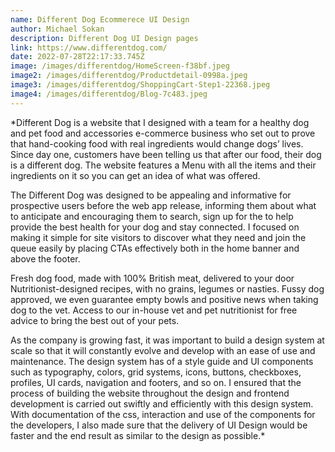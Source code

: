 ```yaml
---
name: Different Dog Ecommerece UI Design
author: Michael Sokan
description: Different Dog UI Design pages
link: https://www.differentdog.com/
date: 2022-07-28T22:17:33.745Z
image: /images/differentdog/HomeScreen-f38bf.jpeg
image2: /images/differentdog/Productdetail-0998a.jpeg
image3: /images/differentdog/ShoppingCart-Step1-22368.jpeg
image4: /images/differentdog/Blog-7c483.jpeg
---
```


*Different Dog is a website that I designed with a team for a healthy dog and pet food and accessories e-commerce business who set out to prove that hand-cooking food with real ingredients would change dogs’ lives. Since day one, customers have been telling us that after our food, their dog is a different dog. The website features a Menu with all the items and their ingredients on it so you can get an idea of what was offered. 

The Different Dog was designed to be appealing and informative for prospective users before the web app release, informing them about what to anticipate and encouraging them to search, sign up for the to help provide the best health for your dog and stay connected. I focused on making it simple for site visitors to discover what they need and join the queue easily by placing CTAs effectively both in the home banner and above the footer. 

Fresh dog food, made with 100% British meat, delivered to your door Nutritionist-designed recipes, with no grains, legumes or nasties. Fussy dog approved, we even guarantee empty bowls and positive news when taking dog to the vet. Access to our in-house vet and pet nutritionist for free advice to bring the best out of your pets. 

As the company is growing fast, it was important to build a design system at scale so that it will constantly evolve and develop with an ease of use and maintenance. The design system has of a style guide and UI components such as typography, colors, grid systems, icons, buttons, checkboxes, profiles, UI cards, navigation and footers, and so on. I ensured that the process of building the website throughout the design and frontend development is carried out swiftly and efficiently with this design system. With documentation of the css, interaction and use of the components for the developers, I also made sure that the delivery of UI Design would be faster and the end result as similar to the design as possible.*
